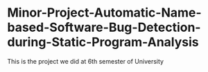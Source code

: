 # Minor-Project-Automatic-Name-based-Software-Bug-Detection-during-Static-Program-Analysis
This is the project we did at 6th semester of University
